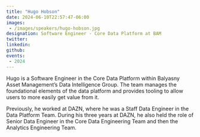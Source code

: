 ```yaml
---
title: "Hugo Hobson"
date: 2024-06-10T22:57:47-06:00
images: 
 - /images/speakers/hugo-hobson.jpg
designation: Software Engineer - Core Data Platform at BAM
twitter: 
linkedin: 
github: 
events:
 - 2024
---
```


Hugo is a Software Engineer in the Core Data Platform within Balyasny Asset Management’s Data Intelligence Group. The team manages the foundational elements of the data platform and provides tooling to allow users to more easily get value from it.

Previously, he worked at DAZN, where he was a Staff Data Engineer in the Data Platform Team. During his three years at DAZN, he also held the role of Senior Data Engineer in the Core Data Engineering Team and then the Analytics Engineering Team.


